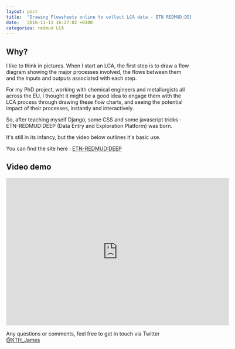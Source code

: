 ```yaml
---
layout: post
title:  "Drawing Flowsheets online to collect LCA data - ETN REDMUD:DEEP"
date:   2016-11-11 16:27:02 +0100
categories: redmud LCA
---
```


## Why?

I like to think in pictures. When I start an LCA, the first step is to draw a flow diagram showing the major processes involved, the flows between them and the inputs and outputs associated with each step.

For my PhD project, working with chemical engineers and metallurgists all across the EU, I thought it might be a good idea to engage them with the LCA process through drawing these flow charts, and seeing the potential impact of their processes, instantly and interactively.

So, after teaching myself Django, some CSS and some javascript tricks - ETN-REDMUD:DEEP (Data Entry and Exploration Platform) was born.

It's still in its infancy, but the video below outlines it's basic use.

You can find the site here : [ETN-REDMUD:DEEP](http://etnredmud-pjjoyce.rhcloud.com/)

## Video demo

<iframe id="kmsembed-1_w6yila1l" width="608" height="402" src="https://play.kth.se/embed/secure/iframe/entryId/1_w6yila1l/uiConfId/26247942" class="kmsembed" allowfullscreen webkitallowfullscreen mozAllowFullScreen frameborder="0"></iframe>

Any questions or comments, feel free to get in touch via Twitter [@KTH_James](https://twitter.com/KTH_James)